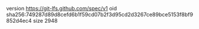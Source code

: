 version https://git-lfs.github.com/spec/v1
oid sha256:749287d89d8cefd6b1f59cd07b2f3d95cd2d3267ce89bce5153f8bf9852d4ec4
size 2948
